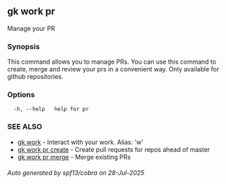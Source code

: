 ## gk work pr

Manage your PR

### Synopsis


This command allows you to manage PRs. 
You can use this command to create, merge and review your prs in a convenient way.
Only available for github repositories.


### Options

```
  -h, --help   help for pr
```

### SEE ALSO

* [gk work](gk_work.md)	 - Interact with your work. Alias: 'w'
* [gk work pr create](gk_work_pr_create.md)	 - Create pull requests for repos ahead of master
* [gk work pr merge](gk_work_pr_merge.md)	 - Merge existing PRs

###### Auto generated by spf13/cobra on 28-Jul-2025
